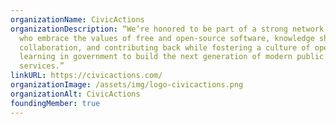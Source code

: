 ```yaml
---
organizationName: CivicActions
organizationDescription: “We’re honored to be part of a strong network of firms
  who embrace the values of free and open-source software, knowledge sharing,
  collaboration, and contributing back while fostering a culture of openness and
  learning in government to build the next generation of modern public
  services.”
linkURL: https://civicactions.com/
organizationImage: /assets/img/logo-civicactions.png
organizationAlt: CivicActions
foundingMember: true
---
```

